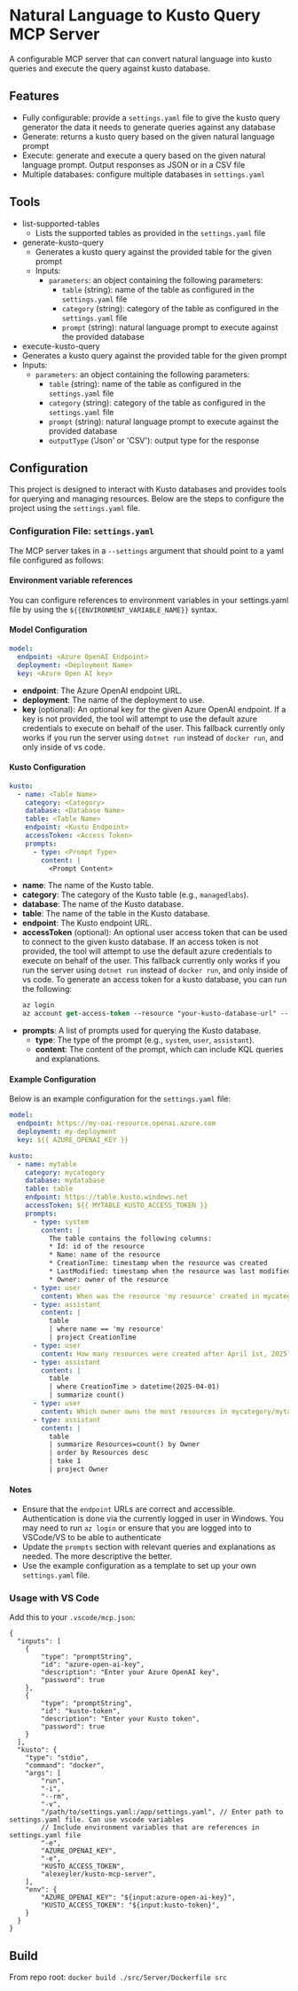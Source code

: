 # Natural Language to Kusto Query MCP Server
A configurable MCP server that can convert natural language into kusto queries and execute the query against kusto database.

## Features
* Fully configurable: provide a `settings.yaml` file to give the kusto query generator the data it needs to generate queries against any database
* Generate: returns a kusto query based on the given natural language prompt
* Execute: generate and execute a query based on the given natural language prompt. Output responses as JSON or in a CSV file
* Multiple databases: configure multiple databases in `settings.yaml`

## Tools
* list-supported-tables
  * Lists the supported tables as provided in the `settings.yaml` file
* generate-kusto-query
  * Generates a kusto query against the provided table for the given prompt
  * Inputs:
    * `parameters`: an object containing the following parameters:
      * `table` (string): name of the table as configured in the `settings.yaml` file
      * `category` (string): category of the table as configured in the `settings.yaml` file
      * `prompt` (string): natural language prompt to execute against the provided database
* execute-kusto-query
*  Generates a kusto query against the provided table for the given prompt
  * Inputs:
    * `parameters`: an object containing the following parameters:
      * `table` (string): name of the table as configured in the `settings.yaml` file
      * `category` (string): category of the table as configured in the `settings.yaml` file
      * `prompt` (string): natural language prompt to execute against the provided database
      * `outputType` ('Json' or 'CSV'): output type for the response

## Configuration

This project is designed to interact with Kusto databases and provides tools for querying and managing resources. Below are the steps to configure the project using the `settings.yaml` file.

### Configuration File: `settings.yaml`

The MCP server takes in a `--settings` argument that should point to a yaml file configured as follows:

#### Environment variable references

You can configure references to environment variables in your settings.yaml file by using the `${{ENVIRONMENT_VARIABLE_NAME}}` syntax.

#### Model Configuration

```yaml
model:
  endpoint: <Azure OpenAI Endpoint>
  deployment: <Deployment Name>
  key: <Azure Open AI key>
```
- **endpoint**: The Azure OpenAI endpoint URL.
- **deployment**: The name of the deployment to use.
- **key** (optional): An optional key for the given Azure OpenAI endpoint. If a key is not provided, the tool will attempt to use the default azure credentials to execute on behalf of the user. This fallback currently only works if you run the server using `dotnet run` instead of `docker run`, and only inside of vs code.

#### Kusto Configuration

```yaml
kusto:
  - name: <Table Name>
    category: <Category>
    database: <Database Name>
    table: <Table Name>
    endpoint: <Kusto Endpoint>
    accessToken: <Access Token>
    prompts:
      - type: <Prompt Type>
        content: |
          <Prompt Content>
```
- **name**: The name of the Kusto table.
- **category**: The category of the Kusto table (e.g., `managedlabs`).
- **database**: The name of the Kusto database.
- **table**: The name of the table in the Kusto database.
- **endpoint**: The Kusto endpoint URL.
- **accessToken** (optional): An optional user access token that can be used to connect to the given kusto database. If an access token is not provided, the tool will attempt to use the default azure credentials to execute on behalf of the user. This fallback currently only works if you run the server using `dotnet run` instead of `docker run`, and only inside of vs code. To generate an access token for a kusto database, you can run the following:
  ```ps
  az login
  az account get-access-token --resource "your-kusto-database-url" --query "accessToken"
  ```
- **prompts**: A list of prompts used for querying the Kusto database.
  - **type**: The type of the prompt (e.g., `system`, `user`, `assistant`).
  - **content**: The content of the prompt, which can include KQL queries and explanations.

#### Example Configuration

Below is an example configuration for the `settings.yaml` file:

```yaml
model:
  endpoint: https://my-oai-resource.openai.azure.com
  deployment: my-deployment
  key: ${{ AZURE_OPENAI_KEY }}

kusto:
  - name: mytable
    category: mycategory
    database: mydatabase
    table: table
    endpoint: https://table.kusto.windows.net
    accessToken: ${{ MYTABLE_KUSTO_ACCESS_TOKEN }}
    prompts:
      - type: system
        content: |
          The table contains the following columns:
          * Id: id of the resource
          * Name: name of the resource
          * CreationTime: timestamp when the resource was created
          * LastModified: timestamp when the resource was last modified
          * Owner: owner of the resource
      - type: user
        content: When was the resource 'my resource' created in mycategory/mytable?
      - type: assistant
        content: |
          table
          | where name == 'my resource'
          | project CreationTime
      - type: user
        content: How many resources were created after April 1st, 2025?
      - type: assistant
        content: |
          table
          | where CreationTime > datetime(2025-04-01)
          | summarize count()
      - type: user
        content: Which owner owns the most resources in mycategory/mytable?
      - type: assistant
        content: |
          table
          | summarize Resources=count() by Owner
          | order by Resources desc
          | take 1
          | project Owner
```

#### Notes

- Ensure that the `endpoint` URLs are correct and accessible. Authentication is done via the currently logged in user in Windows. You may need to run `az login` or ensure that you are logged into to VSCode/VS to be able to authenticate
- Update the `prompts` section with relevant queries and explanations as needed. The more descriptive the better.
- Use the example configuration as a template to set up your own `settings.yaml` file.


### Usage with VS Code
Add this to your `.vscode/mcp.json`:
```jsonc
{
  "inputs": [
    {
        "type": "promptString",
        "id": "azure-open-ai-key",
        "description": "Enter your Azure OpenAI key",
        "password": true
    },
    {
        "type": "promptString",
        "id": "kusto-token",
        "description": "Enter your Kusto token",
        "password": true
    }
  ],
  "kusto": {
    "type": "stdio",
    "command": "docker",
    "args": [
        "run",
        "-i",
        "--rm",
        "-v",
        "/path/to/settings.yaml:/app/settings.yaml", // Enter path to settings.yaml file. Can use vscode variables
        // Include environment variables that are references in settings.yaml file
        "-e",
        "AZURE_OPENAI_KEY",
        "-e",
        "KUSTO_ACCESS_TOKEN",
        "alexeyler/kusto-mcp-server",
    ],
    "env": {
        "AZURE_OPENAI_KEY": "${input:azure-open-ai-key}",
        "KUSTO_ACCESS_TOKEN": "${input:kusto-token}",
    }
  }
}
```

## Build
From repo root:
`docker build ./src/Server/Dockerfile src`